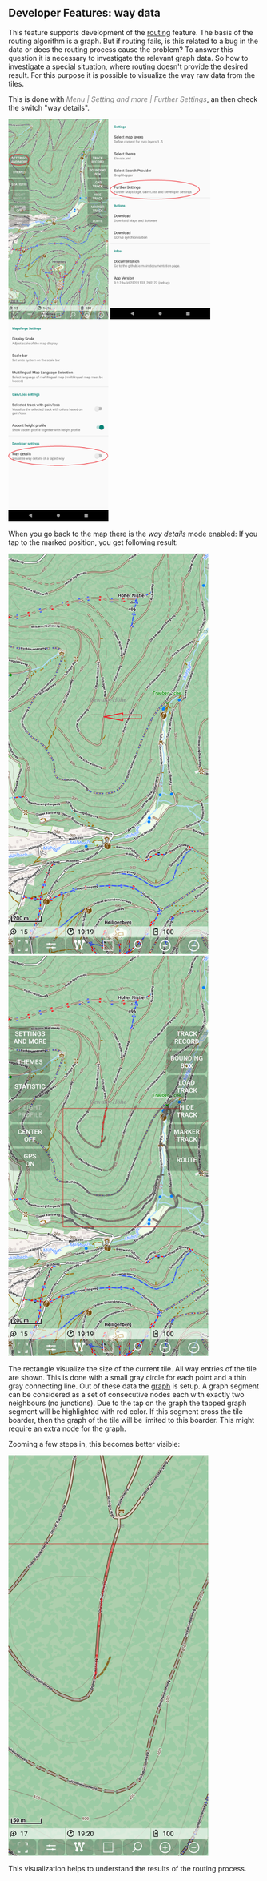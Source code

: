 ## Developer Features: way data

This feature supports development of the
[routing](../../MainTrackFeatures/Routing/routing.md) feature. The basis of the routing algorithm is a graph. 
But if routing fails, is this related to a bug in the data or does the 
routing process cause the problem? To answer this question it is necessary to investigate the relevant
graph data. So how to investigate a special situation, where routing doesn't provide the desired result.
For this purpose it is possible to visualize the way raw data from the tiles.

This is done with <span style="color:gray">*Menu | Setting and more | Further Settings*</span>, an then check the switch "way details".

<img src="./wd1.png" width="200" />&nbsp;<img src="./wd2.png" width="200" />&nbsp;<img src="./wd3.png" width="200" />&nbsp;

When you go back to the map there is the *way details* mode enabled: If you tap to the marked position, you get following result:

<img src="./wd4.png" width="400" />&nbsp;
<img src="./wd5.png" width="400" />&nbsp;

The rectangle visualize the size of the current tile. All way entries of the tile are shown.
This is done with a small gray circle for each point and a thin gray connecting line.
Out of these data the [graph](../Developer/Graph.png) is setup. A graph segment can be
considered as a set of consecutive nodes each with exactly two neighbours (no junctions).
Due to the tap on the graph the tapped graph segment will be highlighted with red color.
If this segment cross the tile boarder, then the graph of the tile will be limited to this boarder.
This might require an extra node for the graph.

Zooming a few steps in, this becomes better visible:

<img src="./wd6.png" width="400" />&nbsp;

This visualization helps to understand the results of the routing process.
